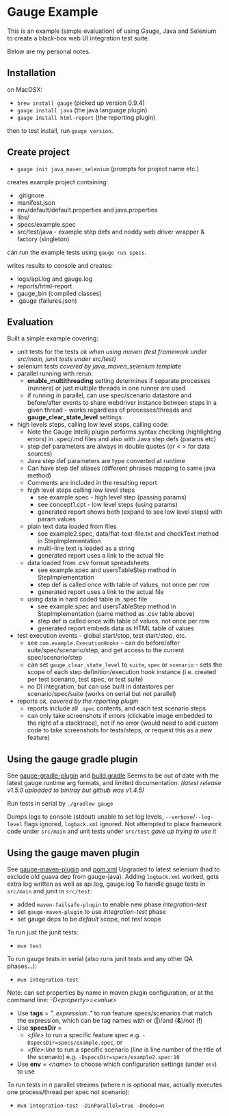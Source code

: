 # Gauge Example
This is an example (simple evaluation) of using Gauge, Java and Selenium to create a black-box web UI integration test suite.

Below are my personal notes.

## Installation
on MacOSX:
* ```brew install gauge``` (picked up version 0.9.4)
* ```gauge install java``` (the java language plugin)
* ```gauge install html-report``` (the reporting plugin)

then to test install, run ```gauge version```.

## Create project
* ```gauge init java_maven_selenium``` (prompts for project name etc.)

creates example project containing:
* .gitignore
* manifest.json
* env/default/default.properties and java.properties
* libs/
* specs/example.spec
* src/test/java - example step defs and noddy web driver wrapper & factory (singleton)

can run the example tests using ```gauge run specs```.

writes results to console and creates:
* logs/api.log and gauge.log
* reports/html-report
* gauge_bin (compiled classes)
* .gauge (failures.json)


## Evaluation
Built a simple example covering:
* unit tests for the tests _ok when using maven (test framework under src/main, junit tests under src/test)_
* selenium tests _covered by java_maven_selenium template_
* parallel running with rerun:
   * **enable_multithreading** setting determines if separate processes (runners) or just multiple threads in one runner are used
   * if running in parallel, can use spec/scenario datastore and before/after events to share webdriver instance between steps 
     in a given thread - works regardless of processes/threads and **gauge_clear_state_level** settings
* high levels steps, calling low level steps, calling code:
   * Note the Gauge Intellij plugin performs syntax checking (highlighting errors) in .spec/.md files and also with Java step defs (params etc)
   * step def parameters are always in double quotes (or &lt; &gt; for data sources)
   * Java step def parameters are type converted at runtime
   * Can have step def aliases (different phrases mapping to same java method)
   * Comments are included in the resulting report
   * high level steps calling low level steps
      * see example.spec - high level step (passing params)
      * see concept1.cpt - low level steps (using params)
      * generated report shows both (expand to see low level steps) with param values
   * plain text data loaded from files
      * see example2.spec, data/flat-text-file.txt and checkText method in StepImplementation
      * multi-line text is loaded as a string
      * generated report uses a link to the actual file
   * data loaded from .csv format spreadsheets
      * see example.spec and usersTableStep method in StepImplementation
      * step def is called once with table of values, not once per row
      * generated report uses a link to the actual file
   * using data in hard coded table in .spec file
      * see example.spec and usersTableStep method in StepImplementation (same method as .csv table above)
      * step def is called once with table of values, not once per row
      * generated report embeds data as HTML table of values
* test execution events - global start/stop, test start/stop, etc.
   * see ```com.example.ExecutionHooks``` - can do before/after suite/spec/scenario/step, and get access to the current spec/scenario/step
   * can set ```gauge_clear_state_level``` to ```suite```, ```spec``` or ```scenario``` - sets the scope of each step definition/execution hook instance
      (i.e. created per test scenario, test spec, or test suite)
   * no DI integration, but can use built in datastores per scenario/spec/suite (works on serial but not parallel)
* reports _ok, covered by the reporting plugin_
   * reports include all ```.spec``` contents, and each test scenario steps
   * can only take screenshots if errors (clickable image embedded to the right of a stacktrace), not if no error
      (would need to add custom code to take screenshots for tests/steps, or request this as a new feature)


## Using the gauge gradle plugin
See [gauge-gradle-plugin](https://github.com/manupsunny/gauge-gradle-plugin) and [build.gradle](build.gradle)
Seems to be out of date with the latest gauge runtime arg formats, and limited documentation.
_(latest release v1.5.0 uploaded to bintray but github was v1.4.5)_

Run tests in serial by ```./gradlew gauge```

Dumps logs to console (stdout) unable to set log levels, ```--verbose```/```--log-level``` flags ignored, ```logback.xml``` ignored.
Not attempted to place framework code under ```src/main``` and unit tests under ```src/test```
_gave up trying to use it_

## Using the gauge maven plugin
See [gauge-maven-plugin](https://github.com/getgauge/gauge-maven-plugin) and [pom.xml](pom.xml)
Upgraded to latest selenium (had to exclude old guava dep from gauge-java).
Adding ```logback.xml``` worked, gets extra log written as well as api.log, gauge.log
To handle gauge tests in ```src/main``` and junit in ```src/test```:
* added ```maven-failsafe-plugin``` to enable new phase *integration-test*
* set ```gauge-maven-plugin``` to use *integration-test* phase
* set gauge deps to be *default* scope, not *test* scope

To run just the junit tests:
* ```mvn test```

To run gauge tests in serial (also runs junit tests and any other QA phases...):
* ```mvn integration-test```

Note: can set properties by name in maven plugin configuration, or at the command line: *-D&lt;property&gt;=&lt;value&gt;*
* Use **tags** = *"..expression.."* to run feature specs/scenarios that match the expression, 
  which can be tag names with or (**|**)/and (**&**)/not (**!**)
* Use **specsDir** = 
   * *&lt;file&gt;* to run a specific feature spec e.g. ```-DspecsDir=specs/example.spec```, or 
   * *&lt;file&gt;:line* to run a specific scenario (*line* is line number of the title of the scenario) e.g. ```-DspecsDir=specs/example2.spec:10```
* Use **env** = *&lt;name&gt;* to choose which configuration settings (under ```env```) to use

To run tests in *n* parallel streams (where *n* is optional max, actually executes one process/thread per spec not scenario):
* ```mvn integration-test -DinParallel=true -Dnodes=n```
